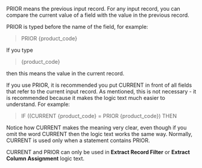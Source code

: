 
PRIOR means the previous input record. For any input record, you can compare the current value of a field with the value in the previous record.
  
PRIOR is typed before the name of the field, for example:
  
> PRIOR {product_code}
  
If you type
  
> {product_code}
  
then this means the value in the current record.
  
If you use PRIOR, it is recommended you put CURRENT in front of all fields that refer to the current input record. As mentioned, this is not necessary - it is recommended because it makes the logic text much easier to understand. For example:  
> IF ((CURRENT {product_code} = PRIOR {product_code}) THEN
  
Notice how CURRENT makes the meaning very clear, even though if you omit the word CURRENT then the logic text works the same way. Normally, CURRENT is used only when a statement contains PRIOR.
  
CURRENT and PRIOR can only be used in **Extract Record Filter** or **Extract Column Assignment** logic text.
  
